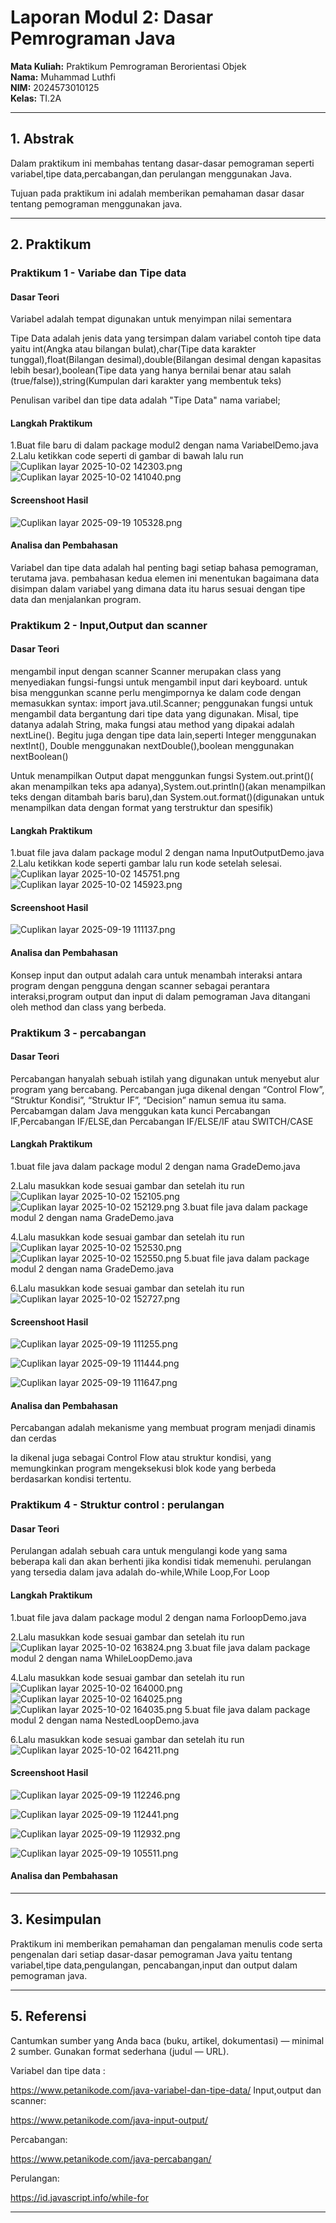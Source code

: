 # Laporan Modul 2: Dasar Pemrograman Java
**Mata Kuliah:** Praktikum Pemrograman Berorientasi Objek   
**Nama:** Muhammad Luthfi  
**NIM:** 2024573010125  
**Kelas:** TI.2A

---

## 1. Abstrak
Dalam praktikum ini membahas tentang dasar-dasar pemograman seperti variabel,tipe data,percabangan,dan perulangan menggunakan Java.

Tujuan pada praktikum ini adalah memberikan pemahaman dasar dasar tentang pemograman menggunakan java.

---
## 2. Praktikum
### Praktikum 1 - Variabe dan Tipe data
#### Dasar Teori
Variabel adalah tempat digunakan untuk menyimpan nilai sementara

Tipe Data adalah jenis data yang tersimpan dalam variabel
contoh tipe data yaitu int(Angka atau bilangan bulat),char(Tipe data karakter tunggal),float(Bilangan desimal),double(Bilangan desimal dengan kapasitas lebih besar),boolean(Tipe data yang hanya bernilai benar atau salah (true/false)),string(Kumpulan dari karakter yang membentuk teks)

Penulisan varibel dan tipe data adalah "Tipe Data" nama variabel;
#### Langkah Praktikum

1.Buat file baru di dalam package modul2 dengan nama VariabelDemo.java
2.Lalu ketikkan code seperti di gambar di bawah lalu run 
![Cuplikan layar 2025-10-02 142303.png](gambar/Cuplikan%20layar%202025-10-02%20142303.png)
![Cuplikan layar 2025-10-02 141040.png](gambar/Cuplikan%20layar%202025-10-02%20141040.png)
#### Screenshoot Hasil
![Cuplikan layar 2025-09-19 105328.png](gambar/Cuplikan%20layar%202025-09-19%20105328.png)
#### Analisa dan Pembahasan
Variabel dan tipe data adalah hal penting bagi setiap bahasa pemograman, terutama java.
pembahasan kedua elemen ini menentukan bagaimana data disimpan dalam variabel yang dimana data itu harus  sesuai dengan tipe data dan menjalankan program.


### Praktikum 2 - Input,Output dan scanner
#### Dasar Teori
mengambil input dengan scanner
Scanner merupakan class yang menyediakan fungsi-fungsi untuk mengambil input dari keyboard.
untuk bisa menggunkan scanne perlu mengimpornya ke dalam code dengan memasukkan syntax: import java.util.Scanner;
penggunakan fungsi untuk mengambil data bergantung dari tipe data yang digunakan.
Misal, tipe datanya adalah String, maka fungsi atau method yang dipakai adalah nextLine(). Begitu juga dengan tipe data lain,seperti Integer menggunakan nextInt(), Double menggunakan nextDouble(),boolean menggunakan nextBoolean()

Untuk menampilkan Output dapat menggunkan fungsi System.out.print()( akan menampilkan teks apa adanya),System.out.println()(akan menampilkan teks dengan ditambah baris baru),dan System.out.format()(digunakan untuk menampilkan data dengan format yang terstruktur dan spesifik)

#### Langkah Praktikum
1.buat file java dalam package modul 2 dengan nama InputOutputDemo.java
2.Lalu ketikkan kode seperti gambar lalu run kode setelah selesai.
![Cuplikan layar 2025-10-02 145751.png](gambar/Cuplikan%20layar%202025-10-02%20145751.png)
![Cuplikan layar 2025-10-02 145923.png](gambar/Cuplikan%20layar%202025-10-02%20145923.png)
#### Screenshoot Hasil
![Cuplikan layar 2025-09-19 111137.png](gambar/Cuplikan%20layar%202025-09-19%20111137.png)
#### Analisa dan Pembahasan
Konsep input dan output adalah cara untuk menambah interaksi antara program dengan pengguna dengan scanner sebagai perantara interaksi,program output dan input di dalam pemograman Java ditangani oleh method dan class yang berbeda.
### Praktikum 3 - percabangan 
#### Dasar Teori
Percabangan hanyalah sebuah istilah yang digunakan untuk menyebut alur program yang bercabang.
Percabangan juga dikenal dengan “Control Flow”, “Struktur Kondisi”, “Struktur IF”, “Decision” namun semua itu sama.
Percabamgan dalam Java menggukan kata kunci Percabangan IF,Percabangan IF/ELSE,dan Percabangan IF/ELSE/IF atau SWITCH/CASE
#### Langkah Praktikum
1.buat file java dalam package modul 2 dengan nama GradeDemo.java

2.Lalu masukkan kode sesuai gambar dan setelah itu run 
![Cuplikan layar 2025-10-02 152105.png](gambar/Cuplikan%20layar%202025-10-02%20152105.png)
![Cuplikan layar 2025-10-02 152129.png](gambar/Cuplikan%20layar%202025-10-02%20152129.png)
3.buat file java dalam package modul 2 dengan nama GradeDemo.java

4.Lalu masukkan kode sesuai gambar dan setelah itu run
![Cuplikan layar 2025-10-02 152530.png](gambar/Cuplikan%20layar%202025-10-02%20152530.png)
![Cuplikan layar 2025-10-02 152550.png](gambar/Cuplikan%20layar%202025-10-02%20152550.png)
5.buat file java dalam package modul 2 dengan nama GradeDemo.java

6.Lalu masukkan kode sesuai gambar dan setelah itu run
![Cuplikan layar 2025-10-02 152727.png](gambar/Cuplikan%20layar%202025-10-02%20152727.png)
#### Screenshoot Hasil
![Cuplikan layar 2025-09-19 111255.png](gambar/Cuplikan%20layar%202025-09-19%20111255.png)

![Cuplikan layar 2025-09-19 111444.png](gambar/Cuplikan%20layar%202025-09-19%20111444.png)

![Cuplikan layar 2025-09-19 111647.png](gambar/Cuplikan%20layar%202025-09-19%20111647.png)
#### Analisa dan Pembahasan
Percabangan adalah mekanisme yang membuat program menjadi dinamis dan cerdas

Ia dikenal juga sebagai Control Flow atau struktur kondisi, yang memungkinkan program mengeksekusi blok kode yang berbeda berdasarkan kondisi tertentu.
### Praktikum 4 - Struktur control : perulangan 
#### Dasar Teori
Perulangan adalah sebuah cara untuk mengulangi kode yang sama beberapa kali dan akan berhenti jika kondisi tidak memenuhi.
perulangan yang tersedia dalam java adalah do-while,While Loop,For Loop
#### Langkah Praktikum
1.buat file java dalam package modul 2 dengan nama ForloopDemo.java
 
2.Lalu masukkan kode sesuai gambar dan setelah itu run
![Cuplikan layar 2025-10-02 163824.png](gambar/Cuplikan%20layar%202025-10-02%20163824.png)
3.buat file java dalam package modul 2 dengan nama WhileLoopDemo.java

4.Lalu masukkan kode sesuai gambar dan setelah itu run
![Cuplikan layar 2025-10-02 164000.png](gambar/Cuplikan%20layar%202025-10-02%20164000.png)
![Cuplikan layar 2025-10-02 164025.png](gambar/Cuplikan%20layar%202025-10-02%20164025.png)
![Cuplikan layar 2025-10-02 164035.png](gambar/Cuplikan%20layar%202025-10-02%20164035.png)
5.buat file java dalam package modul 2 dengan nama NestedLoopDemo.java

6.Lalu masukkan kode sesuai gambar dan setelah itu run
![Cuplikan layar 2025-10-02 164211.png](gambar/Cuplikan%20layar%202025-10-02%20164211.png)
#### Screenshoot Hasil
![Cuplikan layar 2025-09-19 112246.png](gambar/Cuplikan%20layar%202025-09-19%20112246.png)

![Cuplikan layar 2025-09-19 112441.png](gambar/Cuplikan%20layar%202025-09-19%20112441.png)

![Cuplikan layar 2025-09-19 112932.png](gambar/Cuplikan%20layar%202025-09-19%20112932.png)

![Cuplikan layar 2025-09-19 105511.png](gambar/Cuplikan%20layar%202025-09-19%20105511.png)
#### Analisa dan Pembahasan


---

## 3. Kesimpulan
 
Praktikum ini memberikan pemahaman
dan pengalaman menulis code serta pengenalan dari setiap dasar-dasar pemograman Java yaitu tentang variabel,tipe data,pengulangan,
pencabangan,input dan output dalam pemograman java.

---

## 5. Referensi
Cantumkan sumber yang Anda baca (buku, artikel, dokumentasi) — minimal 2 sumber. Gunakan format sederhana (judul — URL).

Variabel dan tipe data :

https://www.petanikode.com/java-variabel-dan-tipe-data/
Input,output dan scanner:

https://www.petanikode.com/java-input-output/

Percabangan:

https://www.petanikode.com/java-percabangan/

Perulangan:

https://id.javascript.info/while-for

---
